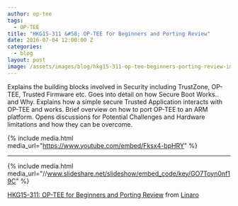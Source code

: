 ```yaml
---
author: op-tee
tags:
  - OP-TEE
title: "HKG15-311 &#58; OP-TEE for Beginners and Porting Review"
date: 2016-07-04 12:00:00 Z
categories:
  - blog
layout: post
image: /assets/images/blog/hkg15-311-op-tee-beginners-porting-review-image.jpg
---
```


Explains the building blocks involved in Security including TrustZone, OP-TEE, Trusted Firmware etc. Goes into detail on how Secure Boot Works.. and Why. Explains how a simple secure Trusted Application interacts with OP-TEE and works. Brief overview on how to port OP-TEE to an ARM platform. Opens discussions for Potential Challenges and Hardware limitations and how they can be overcome.

{% include media.html media_url="https://www.youtube.com/embed/Fksx4-bpHRY" %}

---

{% include media.html media_url="//www.slideshare.net/slideshow/embed_code/key/GO7Toyn0nf19C" %}

[HKG15-311: OP-TEE for Beginners and Porting Review](https://www.slideshare.net/linaroorg/hkg15311-optee-for-beginners-and-porting-review) from [Linaro](http://www.slideshare.net/linaroorg)
